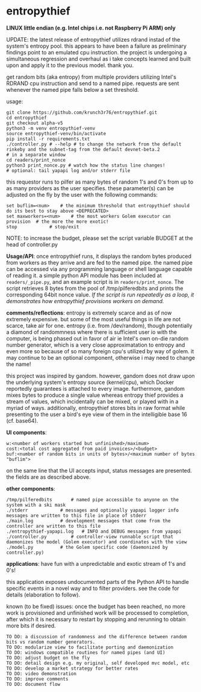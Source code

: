 # entropythief
**LINUX little endian (e.g. Intel chips i.e. not Raspberry Pi ARM) only**

UPDATE: the latest release of entropythief utilizes rdrand instad of the system's entropy pool. this appears to have been a failure as preliminary findings point to an emulated cpu instruction. the project is undergoing a simultaneous regression and overhaul as i take concepts learned and built upon and apply it to the previous model. thank you.


get random bits (aka entropy) from multiple providers utilizing Intel's RDRAND cpu instruction and send to a named pipe. requests are sent whenever the named pipe falls below a set threshold.

usage:
```
git clone https://github.com/krunch3r76/entropythief.git
cd entropythief
git checkout alpha-v5
python3 -m venv entropythief-venv
source entropythief-venv/bin/activate
pip install -r requirements.txt
./controller.py # --help # to change the network from the default rinkeby and the subnet-tag from the default devnet-beta.2
# in a separate window
cd readers/print_nonce
python3 print_nonce.py # watch how the status line changes!
# optional: tail yapapi log and/or stderr file
```

this requestor runs to pilfer as many bytes of random 1's and 0's from up to as many providers as the user specifies. these parameter(s) can be adjusted on the fly by the user with the following commands:
```
set buflim=<num>	# the minimum threshold that entropythief should do its best to stay above <DEPRECATED>
set maxworkers=<num>	# the most workers Golem executor can provision  # the more the more exotic!
stop			# stop/exit
```
NOTE: to increase the budget, please set the script variable BUDGET at the head of controller.py

__Usage/API__:
once entropythief runs, it displays the random bytes produced from workers as they arrive and are fed to the named pipe. the named pipe can be accessed via any programming language or shell language capable of reading it. a simple python API module has been included at `readers/_pipe.py`, and an example script is in `readers/print_nonce`. The script retrieves 8 bytes from the pool of /tmp/pilferedbits and prints the corresponding 64bit nonce value. _If the script is run repeatedly as a loop, it demonstrates how entropythief provisions workers on demand._


__comments/reflections__:
entropy is extremely scarce and as of now extremely expensive. but some of the most useful things in life are not scarce, take air for one. entropy (i.e. from /dev/random), though potentially a diamond of randommness where there is sufficient user io with the computer, is being phased out in favor of air ie Intel's own on-die random number generator, which is a very close approximatation to entropy and even more so because of so many foreign cpu's utilized by way of golem. it may continue to be an optional component, otherwise i may need to change the name!

this project was inspired by gandom. however, gandom does not draw upon the underlying system's entropy source (kernel/cpu), which Docker reportedly guarantees is attached to every image. furthermore, gandom mixes bytes to produce a single value whereas entropy thief provides a stream of values, which incidentally can be mixed, or played with in a myriad of ways. additionally, entropythief stores bits in raw format while presenting to the user a bird's eye view of them in the intelligible base 16 (cf. base64).


__UI components__:
```
w:<number of workers started but unfinished>/maximum>
cost:<total cost aggregated from paid invoices>/<budget>
buf:<number of random bits in units of bytes>/<maximum number of bytes "buflim">
```
on the same line that the UI accepts input, status messages are presented.
the fields are as described above.



__other components__:
```
/tmp/pilferedbits		# named pipe accessible to anyone on the system with a ski mask
./stderr			# messages and optionally yapapi logger info messages are written to this file in place of stderr
./main.log			# development messages that come from the controller are written to this file
./entropythief-yapapi.log	# INFO and DEBUG messages from yapapi
./controller.py			# controller-view runnable script that daemonizes the model (Golem executor) and coordinates with the view
./model.py			# the Golem specific code (daemonized by controller.py)
```

__applications__:
have fun with a unpredictable and exotic stream of 1's and 0's!



this application exposes undocumented parts of the Python API to handle specific events in a novel way and to filter providers. see the code for details (elaboration to follow).

known (to be fixed) issues:
once the budget has been reached, no more work is provisioned and unfinished work will be processed to completion, after which it is necessary to restart by stopping and rerunning to obtain more bits if desired.

```
TO DO: a discussion of randomness and the difference between random bits vs random number generators.
TO DO: modularize view to facilitate porting and daemonization
TO DO: windows compatible routines for named pipes (and UI)
TO DO: adjust budget on the fly
TO DO: detail design e.g. my original, self developed mvc model, etc
TO DO: develop a market strategy for better rates
TO DO: video demonstration
TO DO: improve comments
TO DO: document flow
```
